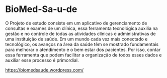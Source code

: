 # BioMed-Sa-u-de
O Projeto de estudo consiste em um aplicativo de gerenciamento de consultas e exames de um clínica, essa ferramenta tecnológica auxilia na gestão e no controle de todas as atividades clínicas e administrativas de uma instituição de saúde. Em um mundo cada vez mais conectado e tecnológico, os avanços na área da saúde têm se mostrado fundamentais para melhorar o atendimento e o bem estar dos pacientes. Por isso, contar essa ferramenta que podem facilitar a organização de todos esses dados e auxiliar esse processo é primordial.


https://biomedsaude.wordpress.com/
